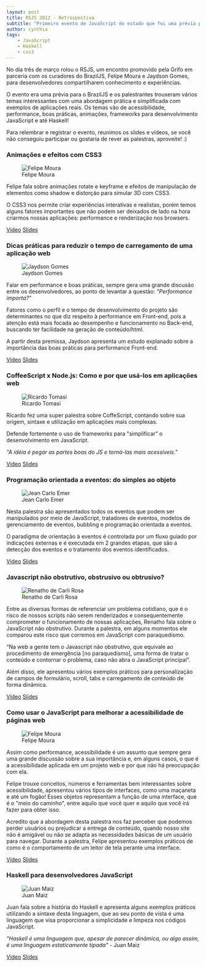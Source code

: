 ```yaml
---
layout: post
title: RSJS 2012 - Retrospectiva
subtitle: "Primeiro evento de JavaScript do estado que foi uma prévia para o BrazilJS"
author: cynthia
tags:
    - JavaScript
    - Haskell
    - css3
---
```


No dia três de março rolou o RSJS, um encontro promovido pela Grifo em parceria com os curadores do BrazilJS, Felipe Moura e Jaydson Gomes, para desenvolvedores compartilharem conhecimento e experiências.

O evento era uma prévia para o BrazilJS e os palestrantes trouxeram vários temas interessantes com uma abordagem prática e simplificada com exemplos de aplicações reais. Os temas vão de acessibilidade, performance, boas práticas, animações, frameworks para desenvolvimento JavaScript e até Haskell!

Para relembrar e registrar o evento, reunimos os slides e vídeos, se você não conseguiu participar ou gostaria de rever as palestras, aproveite! :)


### Animações e efeitos com CSS3

<figure>
  <img src="/images/rsjs-2012/felipe-moura.jpg" alt="Felipe Moura">
  <figcaption>Felipe Moura</figcaption>
</figure>

Felipe fala sobre animações rotate e keyframe e efeitos de manipulação de elementos como shadow e distorção para simular 3D com CSS3.

O CSS3 nos permite criar experiências interativas e realistas, porém temos alguns fatores importantes que não podem ser deixados de lado na hora criarmos nossas aplicações: performance e renderização nos browsers.

<a href="http://youtu.be/kxEYwkKLJxk" class="btn">Vídeo</a>
<a href="http://felipenmoura.org/projects/lectures/css3-animation" class="btn">Slides</a>


### Dicas práticas para reduzir o tempo de carregamento de uma aplicação web

<figure>
  <img src="/images/rsjs-2012/jaydson-gomes.jpg" alt="Jaydson Gomes">
  <figcaption>Jaydson Gomes</figcaption>
</figure>

Falar em performance e boas práticas, sempre gera uma grande discusão entre os desenvolvedores, ao ponto de levantar a questão: *"Performance importa?"*

Fatores como o perfil e o tempo de desenvolvimento do projeto são determinantes no que diz respeito à performance em Front-end, pois a atenção está mais focada ao desempenho e funcionamento no Back-end, buscando ter facilidade na geração de conteúdo/html.

A partir desta premissa, Jaydson apresenta um estudo  explanado sobre a importância das boas práticas para performance Front-end.

<a href="http://youtu.be/o73xH52pFPY" class="btn">Vídeo</a>
<a href="https://docs.google.com/a/gri.fo/presentation/d/1S7i_Z204o5LjaSBzQtxyrhDWfKH3UninQ1-EhaZaAPE/edit#slide=id.p" class="btn">Slides</a>


### CoffeeScript x Node.js: Como e por que usá-los em aplicações web

<figure>
  <img src="/images/rsjs-2012/ricardo-tomasi.jpg" alt="Ricardo Tomasi">
  <figcaption>Ricardo Tomasi</figcaption>
</figure>

Ricardo fez uma super palestra sobre CoffeScript, contando sobre sua origem, sintaxe e utilização em aplicações mais complexas.

Defende fortemente o uso de frameworks para "simplificar" o desenvolvimento em JavaScript.

*"A idéia é pegar as partes boas do JS e torná-las mais acessíveis."*

<a href="http://youtu.be/j5Lfedfm1Wk" class="btn">Vídeo</a>
<a href="https://speakerdeck.com/u/ricardobeat/p/introducao-a-coffeescript" class="btn">Slides</a>


### Programação orientada a eventos: do simples ao objeto

<figure>
  <img src="/images/rsjs-2012/jean-carlo.jpg" alt="Jean Carlo Emer">
  <figcaption>Jean Carlo Emer</figcaption>
</figure>

Nesta palestra são apresentados todos os eventos que podem ser manipulados por meio de JavaScript, tratadores de eventos, modelos de gerenciamento de eventos, bubbling e programação orientada a eventos.

O paradigma de orientação à eventos é controlada por um fluxo guiado por indicações externas e é executada em 2 grandes etapas, que são a detecção dos eventos e o tratamento dos eventos identificados.

<a href="http://youtu.be/rGlF5OgD_c0" class="btn">Vídeo</a>
<a href="http://speakerdeck.com/u/jcemer/p/eventos-do-simples-ao-objeto" class="btn">Slides</a>


### Javascript não obstrutivo, obstrusivo ou obtrusivo?

<figure>
  <img src="/images/rsjs-2012/renatho-rosa.jpg" alt="Renatho de Carli Rosa">
  <figcaption>Renatho de Carli Rosa</figcaption>
</figure>

Entre as diversas formas de referenciar um problema cotidiano, que é o risco de nossos scripts não serem renderizados  e consequentemente comprometer o  funcionamento de nossas aplicações, Renatho fala sobre o JavaScript não obstrutivo. Durante a palestra, em alguns momentos ele comparou este risco que corremos em JavaScript com paraquedismo.

“Na web a gente tem o Javascript não obstrutivo, que equivale ao procedimento de emergência [no paraquedismo], uma forma de tratar o conteúdo e contornar o problema, caso não abra o JavaScript principal”.

Além disso, ele apresentou vários exemplos práticos para personalização de campos de formulário, scroll, tabs e carregamento de conteúdo de forma dinâmica.

<a href="http://youtu.be/Jrx5gVfKZSA" class="btn">Vídeo</a>
<a href="https://speakerdeck.com/u/grifo/p/javascript-nao-obstrutivo-obstrusivo-ou-obtrusivo" class="btn">Slides</a>


### Como usar o JavaScript para melhorar a acessibilidade de páginas web

<figure>
  <img src="/images/rsjs-2012/felipe-moura.jpg" alt="Felipe Moura">
  <figcaption>Felipe Moura</figcaption>
</figure>

Assim como performance, acessibilidade é um assunto que sempre gera uma grande discussão sobre a sua importância e, em alguns casos, o que é a acessibilidade aplicada em um projeto web e por que não há preocupação com ela.

Felipe trouxe conceitos, números e ferramentas bem interessantes sobre acessibilidade, apresentou vários tipos de interfaces, como uma maçaneta e até um fogão! Esses objetos representam a função de uma interface, que é o "meio do caminho", entre aquilo que você quer e aquilo que você irá fazer para obter isso.

Acredito que a abordagem desta palestra nos faz perceber que podemos perder usuários ou prejudicar a entrega de conteúdo, quando nosso site não é amigável ou não se adapta as necessidades básicas de um usuário para navegar.
Durante a palestra, Felipe apresentou exemplos práticos de como é o comportamento de um leitor de tela perante uma interface.

<a href="http://youtu.be/PHsIYJfLq3E" class="btn">Vídeo</a>
<a href="http://felipenmoura.org/projects/lectures/accessibility" class="btn">Slides</a>

### Haskell para desenvolvedores JavaScript

<figure>
  <img src="/images/rsjs-2012/juan-maiz.jpg" alt="Juan Maiz">
  <figcaption>Juan Maiz</figcaption>
</figure>

Juan fala sobre a história do Haskell e apresenta alguns exemplos práticos utilizando a sintaxe desta linguagem, que ao seu ponto de vista é uma linguagem que visa proporcionar a simplicidade e limpeza nos códigos JavaScript.

*"Haskell é uma linguagem que, apesar de parecer dinâmica, ou algo assim, é uma linguagem estaticamente tipada"* - Juan Maiz

<a href="http://youtu.be/-fHsbYboNJA" class="btn">Vídeo</a>
<a href="http://haskell-4-js-devs.heroku.com" class="btn">Slides</a>